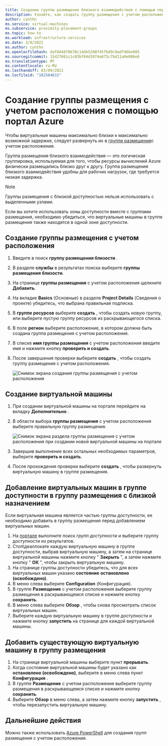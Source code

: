 ```yaml
---
title: Создание группы размещения близкого взаимодействия с помощью портала
description: Узнайте, как создать группу размещения с учетом расположения с помощью портал Azure.
author: cynthn
ms.service: virtual-machines
ms.subservice: proximity-placement-groups
ms.topic: how-to
ms.workload: infrastructure-services
ms.date: 3/8/2021
ms.author: cynthn
ms.openlocfilehash: daf844870670c14db5208f45fbd9c9adf46be985
ms.sourcegitcommit: 15d27661c1c03bf84d3974a675c7bd11a0e086e6
ms.translationtype: MT
ms.contentlocale: ru-RU
ms.lasthandoff: 03/09/2021
ms.locfileid: "102504632"
---
```

# <a name="create-a-proximity-placement-group-using-the-azure-portal"></a>Создание группы размещения с учетом расположения с помощью портал Azure

Чтобы виртуальные машины максимально близки к максимально возможной задержке, следует развернуть их в [группе размещения](../co-location.md#proximity-placement-groups)с учетом расположения.

Группа размещения близкого взаимодействия — это логическая группировка, используемая для того, чтобы ресурсы вычислений Azure физически размещались близко друг к другу. Группа размещения близкого взаимодействия удобны для рабочих нагрузок, где требуется низкая задержка.

> [!NOTE]
> Группы размещения с близкой доступностью нельзя использовать с выделенными узлами.
>
> Если вы хотите использовать зоны доступности вместе с группами размещения, необходимо убедиться, что виртуальные машины в группе размещения также находятся в одной зоне доступности.
>

## <a name="create-the-proximity-placement-group"></a>Создание группы размещения с учетом расположения

1. Введите в поиск **группу размещения близости** .
1. В разделе **службы** в результатах поиска выберите **группы размещения близости**.
1. На странице **группы размещения** с учетом расположения щелкните **Добавить**.
1. На вкладке **Basics** (Основные) в разделе **Project Details** (Сведения о проекте) убедитесь, что выбрана правильная подписка.
1. В **группе ресурсов** выберите **создать** , чтобы создать новую группу, или выберите пустую группу ресурсов из раскрывающегося списка. 
1. В поле **регион** выберите расположение, в котором должна быть создана группа размещения с учетом расположения.
1. В списке **имя группы размещения** с учетом расположения введите имя и нажмите кнопку **проверить и создать**.
1. После завершения проверки выберите **создать** , чтобы создать группу размещения с учетом расположения.

    ![Снимок экрана создания группы размещения с учетом расположения](./media/ppg/ppg.png)


## <a name="create-a-vm"></a>Создание виртуальной машины

1. При создании виртуальной машины на портале перейдите на вкладку **Дополнительно** . 
1. В области выбора **группы размещения** с учетом расположения выберите правильную группу размещения. 

    ![Снимок экрана раздела группы размещения с учетом расположения при создании новой виртуальной машины на портале](./media/ppg/vm-ppg.png)

1. Завершив выполнение всех остальных необходимых параметров, выберите **проверить и создать**.
1. После прохождения проверки выберите **создать** , чтобы развернуть виртуальную машину в группе размещения.


## <a name="add-vms-in-an-availability-set-to-a-proximity-placement-group"></a>Добавление виртуальных машин в группе доступности в группу размещения с близкой назначением

Если виртуальная машина является частью группы доступности, ее необходимо добавить в группу размещения перед добавлением виртуальных машин.

1. На [портале](https://portal.azure.com) выполните поиск *групп доступности* и выберите группу доступности из результатов.
1. Стоп\деаллокате каждую виртуальную машину в группе доступности, выбрав виртуальную машину, а затем на странице виртуальной машины нажмите кнопку " **Закрыть** ", а затем нажмите кнопку " **ОК** ", чтобы закрыть виртуальную машину.
1. На странице группы доступности убедитесь, что для всех виртуальных машин указано **состояние** **остановлено (освобождено)**.
1. В меню слева выберите **Configuration** (Конфигурация).
1. В группе **Размещение** с учетом расположения выберите группу размещения в раскрывающемся списке и нажмите кнопку **сохранить**.
1. В меню слева выберите **Обзор** , чтобы снова просмотреть список виртуальных машин. 
1. Выберите каждую виртуальную машину в группе доступности и нажмите кнопку **запустить** на странице для каждой виртуальной машины. 


## <a name="add-existing-vm-to-placement-group"></a>Добавить существующую виртуальную машину в группу размещения 


1. На странице виртуальной машины выберите пункт **прерывать**.
1. Когда состояние виртуальной машины будет указано как **остановлено (освобождено)**, выберите в меню слева пункт **Конфигурация** .
1. В группе **Размещение** с учетом расположения выберите группу размещения в раскрывающемся списке и нажмите кнопку **сохранить**.
1. Выберите **Обзор** в меню слева, а затем нажмите кнопку **запустить** , чтобы перезапустить виртуальную машину.

 

## <a name="next-steps"></a>Дальнейшие действия

Можно также использовать [Azure PowerShell](proximity-placement-groups.md) для создания групп размещения с учетом расположения.